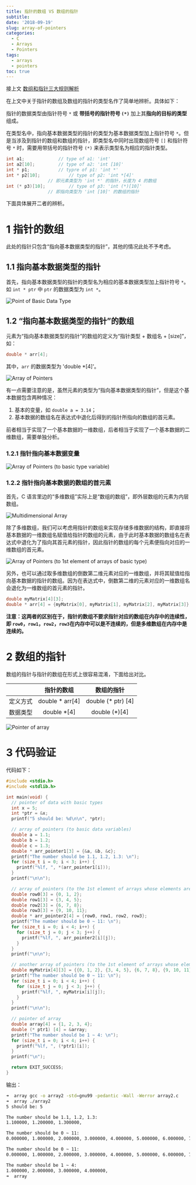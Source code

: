 ```yaml
---
title: 指针的数组 VS 数组的指针
subtitle: 
date: '2018-09-19'
slug: array-of-pointers
categories:
  - C
  - Arrays
  - Pointers
tags:
  - arrays
  - pointers
toc: true
---
```


接上文 [数组和指针三大规则解析](https://kaizhang.me/note/2018/09/rules-about-arrays-and-pointers/)

在上文中关于指针的数组及数组的指针的类型名作了简单地辨析。具体如下：

指针的数据类型由指针符号 `*` 或 **带括号的指针符号 `(*)`** 加上其**指向的目标的类型**组成。

在类型名中，指向基本数据类型的指针的类型为基本数据类型加上指针符号 `*`。但是当涉及到指针的数组和数组的指针，即类型名中同时出现数组符号 `[]` 和指针符号 `*` 时，需要用带括号的指针符号 `(*)` 来表示类型名为相应的指针类型。

```C
int a1;				// type of a1: 'int'
int a2[10];			// type of a2: 'int [10]'
int * p1;			// typre of p1: 'int *'
int * p2[10];			// type of p2: 'int *[4]'
				// 即元素类型为 'int *' 的指针，长度为 4 的数组
int (* p3)[10];			// type of p3: 'int (*)[10]'
				// 即指向类型为 'int [10]' 的数组的指针
```

下面具体展开二者的辨析。

# 1 指针的数组
此处的指针只包含“指向基本数据类型的指针”，其他的情况此处不予考虑。

## 1.1 指向基本数据类型的指针
首先，指向基本数据类型的指针的类型名为相应的基本数据类型加上指针符号 `*`。如 `int * ptr` 中 `ptr` 的数据类型为 `int *`。

![Point of Basic Data Type](https://i.gyazo.com/687312ced6cd538b0b9da4415263d655.png)

## 1.2 “指向基本数据类型的指针”的数组
元素为“指向基本数据类型的指针”的数组的定义为“指针类型 + 数组名 + [size]”，如：

```C
double * arr[4];
```

其中，`arr` 的数据类型为 'double *[4]'。

![Array of Pointers](https://i.gyazo.com/6725db3c545557d743774bcd82633092.png)

有一点需要注意的是，虽然元素的类型为“指向基本数据类型的指针”，但是这个基本数据包含两种情况：

1. 基本的变量，如 `double a = 3.14`；
2. 基本数据的数组名在表达式中退化后得到的指针所指向的数组的首元素。

前者相当于实现了一个基本数据的一维数组，后者相当于实现了一个基本数据的二维数组，需要单独分析。

### 1.2.1 指针指向基本数据变量

![Array of Pointers (to basic type variable)](https://i.gyazo.com/6d535d8800ce101496f58247b4b54363.png)

### 1.2.2 指针指向基本数据的数组的首元素
首先，C 语言里边的“多维数组”实际上是“数组的数组”，即外层数组的元素为内层数组。

![Multidimensional Array](https://i.gyazo.com/1f318ddab5ffbd0b54045d0c545d5c31.png)

除了多维数组，我们可以考虑用指针的数组来实现存储多维数据的结构，即直接将基本数据的一维数组名赋值给指针的数组的元素，由于此时基本数据的数组名在表达式中退化为了指向其首元素的指针，因此指针的数组的每个元素便指向对应的一维数组的首元素。

![Array of Pointers (to 1st element of arrays of basic type)](https://i.gyazo.com/7c8dd62c848cb3e05acfae58616e88c7.png)

另外，也可以通过取多维数组的倒数第二维元素对应的一维数组，并将其赋值给指向基本数据的指针的数组。因为在表达式中，倒数第二维的元素对应的一维数组名会退化为一维数组的首元素的指针。

```C
double myMatrix[4][3];
double * arr[4] = {myMatrix[0], myMatrix[1], myMatrix[2], myMatrix[3]};
```

**注意：这两者的区别在于，指针的数组不要求指针对应的数组在内存中的连续性，即 `row0`，`row1`，`row2`，`row3`在内存中可以是不连续的，但是多维数组在内存中是连续的。**

# 2 数组的指针
数组的指针与指针的数组在形式上很容易混淆，下面给出对比。

| | 指针的数组 | 数组的指针 |
| :--: | :--: | :--: |
| 定义方式 | double * arr[4] | double (* ptr) [4] |
| 数据类型 | double *[4] | double (*)[4] |

![Pointer of array](https://i.gyazo.com/f8393254687acf4b5a5704b3b69b85af.png)

# 3 代码验证
代码如下：

```C
#include <stdio.h>
#include <stdlib.h>

int main(void) {
  // pointer of data with basic types
  int x = 5;
  int *ptr = &x;
  printf("5 should be: %d\n\n", *ptr);

  // array of pointers (to basic data variables)
  double a = 1.1;
  double b = 1.2;
  double c = 1.3;
  double * arr_pointer1[3] = {&a, &b, &c};
  printf("The number should be 1.1, 1.2, 1.3: \n");
  for (size_t i = 0; i < 3; i++) {
    printf("%lf, ", *(arr_pointer1[i]));
  }
  printf("\n\n");

  // array of pointers (to the 1st element of arrays whose elements are basic type)
  double row0[3] = {0, 1, 2};
  double row1[3] = {3, 4, 5};
  double row2[3] = {6, 7, 8};
  double row3[3] = {9, 10, 11};
  double * arr_pointer2[4] = {row0, row1, row2, row3};
  printf("The number should be 0 ~ 11: \n");
  for (size_t i = 0; i < 4; i++) {
    for (size_t j = 0; j < 3; j++) {
      printf("%lf, ", arr_pointer2[i][j]);
    }
  }
  printf("\n\n");

  // another array of pointers (to the 1st element of arrays whose elements are basic type)
  double myMatrix[4][3] = {{0, 1, 2}, {3, 4, 5}, {6, 7, 8}, {9, 10, 11}};
  printf("The number should be 0 ~ 11: \n");
  for (size_t i = 0; i < 4; i++) {
    for (size_t j = 0; j < 3; j++) {
      printf("%lf, ", myMatrix[i][j]);
    }
  }
  printf("\n\n");

  // pointer of array
  double array[4] = {1, 2, 3, 4};
  double (* ptr1) [4] = &array;
  printf("The number should be 1 ~ 4: \n");
  for (size_t i = 0; i < 4; i++) {
    printf("%lf, ", (*ptr1)[i]);
  }
  printf("\n");

  return EXIT_SUCCESS;
}

```

输出：

```bash
➜  array gcc -o array2 -std=gnu99 -pedantic -Wall -Werror array2.c
➜  array ./array2
5 should be: 5

The number should be 1.1, 1.2, 1.3:
1.100000, 1.200000, 1.300000,

The number should be 0 ~ 11:
0.000000, 1.000000, 2.000000, 3.000000, 4.000000, 5.000000, 6.000000, 7.000000, 8.000000, 9.000000, 10.000000, 11.000000,

The number should be 0 ~ 11:
0.000000, 1.000000, 2.000000, 3.000000, 4.000000, 5.000000, 6.000000, 7.000000, 8.000000, 9.000000, 10.000000, 11.000000,

The number should be 1 ~ 4:
1.000000, 2.000000, 3.000000, 4.000000,
➜  array
```


